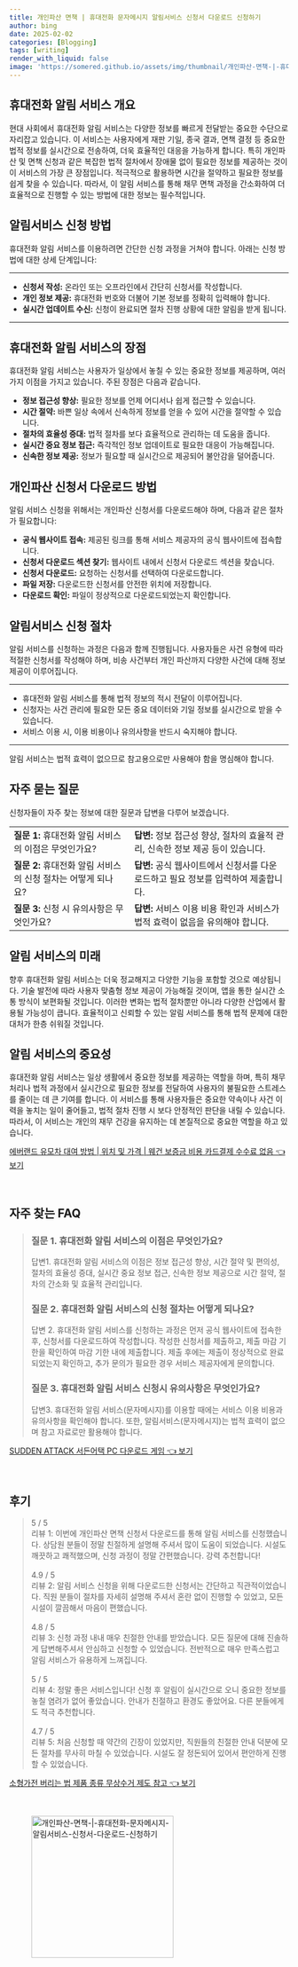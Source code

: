 ```yaml
---
title: 개인파산 면책 | 휴대전화 문자메시지 알림서비스 신청서 다운로드 신청하기
author: bing
date: 2025-02-02
categories: [Blogging]
tags: [writing]
render_with_liquid: false
image: 'https://somered.github.io/assets/img/thumbnail/개인파산-면책-|-휴대전화-문자메시지-알림서비스-신청서-다운로드-신청하기.webp'
---
```



<h2 id='휴대전화_알림_서비스_개요'>휴대전화 알림 서비스 개요</h2>

<p>현대 사회에서 휴대전화 알림 서비스는 다양한 정보를 빠르게 전달받는 중요한 수단으로 자리잡고 있습니다. 이 서비스는 사용자에게 재판 기일, 종국 결과, 면책 결정 등 중요한 법적 정보를 실시간으로 전송하여, 더욱 효율적인 대응을 가능하게 합니다. 특히 개인파산 및 면책 신청과 같은 복잡한 법적 절차에서 장애물 없이 필요한 정보를 제공하는 것이 이 서비스의 가장 큰 장점입니다. 적극적으로 활용하면 시간을 절약하고 필요한 정보를 쉽게 찾을 수 있습니다. 따라서, 이 알림 서비스를 통해 채무 면책 과정을 간소화하여 더 효율적으로 진행할 수 있는 방법에 대한 정보는 필수적입니다.</p>

<h2 id='알림서비스_신청방법'>알림서비스 신청 방법</h2>

<p>휴대전화 알림 서비스를 이용하려면 간단한 신청 과정을 거쳐야 합니다. 아래는 신청 방법에 대한 상세 단계입니다:</p>

<hr />

<ul>
    <li><b>신청서 작성:</b> 온라인 또는 오프라인에서 간단히 신청서를 작성합니다.</li>
    <li><b>개인 정보 제공:</b> 휴대전화 번호와 더불어 기본 정보를 정확히 입력해야 합니다.</li>
    <li><b>실시간 업데이트 수신:</b> 신청이 완료되면 절차 진행 상황에 대한 알림을 받게 됩니다.</li>
</ul>

<hr />

<h2 id='휴대전화_알림_서비스의_장점'>휴대전화 알림 서비스의 장점</h2>

<p>휴대전화 알림 서비스는 사용자가 일상에서 놓칠 수 있는 중요한 정보를 제공하며, 여러 가지 이점을 가지고 있습니다. 주된 장점은 다음과 같습니다.</p>

<ul>
    <li><b>정보 접근성 향상:</b> 필요한 정보를 언제 어디서나 쉽게 접근할 수 있습니다.</li>
    <li><b>시간 절약:</b> 바쁜 일상 속에서 신속하게 정보를 얻을 수 있어 시간을 절약할 수 있습니다.</li>
    <li><b>절차의 효율성 증대:</b> 법적 절차를 보다 효율적으로 관리하는 데 도움을 줍니다.</li>
    <li><b>실시간 중요 정보 접근:</b> 즉각적인 정보 업데이트로 필요한 대응이 가능해집니다.</li>
    <li><b>신속한 정보 제공:</b> 정보가 필요할 때 실시간으로 제공되어 불안감을 덜어줍니다.</li>
</ul>

<h2 id='개인파산_신청서_다운로드_방법'>개인파산 신청서 다운로드 방법</h2>

<p>알림 서비스 신청을 위해서는 개인파산 신청서를 다운로드해야 하며, 다음과 같은 절차가 필요합니다:</p>

<ul>
    <li><b>공식 웹사이트 접속:</b> 제공된 링크를 통해 서비스 제공자의 공식 웹사이트에 접속합니다.</li>
    <li><b>신청서 다운로드 섹션 찾기:</b> 웹사이트 내에서 신청서 다운로드 섹션을 찾습니다.</li>
    <li><b>신청서 다운로드:</b> 요청하는 신청서를 선택하여 다운로드합니다.</li>
    <li><b>파일 저장:</b> 다운로드한 신청서를 안전한 위치에 저장합니다.</li>
    <li><b>다운로드 확인:</b> 파일이 정상적으로 다운로드되었는지 확인합니다.</li>
</ul>

<h2 id='알림서비스_신청_절차'>알림서비스 신청 절차</h2>

<p>알림 서비스를 신청하는 과정은 다음과 함께 진행됩니다. 사용자들은 사건 유형에 따라 적절한 신청서를 작성해야 하며, 비송 사건부터 개인 파산까지 다양한 사건에 대해 정보 제공이 이루어집니다.</p>

<hr />

<ul>
    <li>휴대전화 알림 서비스를 통해 법적 정보의 적시 전달이 이루어집니다.</li>
    <li>신청자는 사건 관리에 필요한 모든 중요 데이터와 기일 정보를 실시간으로 받을 수 있습니다.</li>
    <li>서비스 이용 시, 이용 비용이나 유의사항을 반드시 숙지해야 합니다.</li>
</ul>

<hr />

<p>알림 서비스는 법적 효력이 없으므로 참고용으로만 사용해야 함을 명심해야 합니다.</p>

<h2 id='자주묻는질문'>자주 묻는 질문</h2>

<p>신청자들이 자주 찾는 정보에 대한 질문과 답변을 다루어 보겠습니다.</p>

<table>
    <tr>
        <td><b>질문 1:</b> 휴대전화 알림 서비스의 이점은 무엇인가요?</td>
        <td><b>답변:</b> 정보 접근성 향상, 절차의 효율적 관리, 신속한 정보 제공 등이 있습니다.</td>
    </tr>
    <tr>
        <td><b>질문 2:</b> 휴대전화 알림 서비스의 신청 절차는 어떻게 되나요?</td>
        <td><b>답변:</b> 공식 웹사이트에서 신청서를 다운로드하고 필요 정보를 입력하여 제출합니다.</td>
    </tr>
    <tr>
        <td><b>질문 3:</b> 신청 시 유의사항은 무엇인가요?</td>
        <td><b>답변:</b> 서비스 이용 비용 확인과 서비스가 법적 효력이 없음을 유의해야 합니다.</td>
    </tr>
</table>

<h2 id='알림서비스의_미래'>알림 서비스의 미래</h2>

<p>향후 휴대전화 알림 서비스는 더욱 정교해지고 다양한 기능을 포함할 것으로 예상됩니다. 기술 발전에 따라 사용자 맞춤형 정보 제공이 가능해질 것이며, 앱을 통한 실시간 소통 방식이 보편화될 것입니다. 이러한 변화는 법적 절차뿐만 아니라 다양한 산업에서 활용될 가능성이 큽니다. 효율적이고 신뢰할 수 있는 알림 서비스를 통해 법적 문제에 대한 대처가 한층 쉬워질 것입니다.</p>

<h2 id='알림서비스의_중요성'>알림 서비스의 중요성</h2>

<p>휴대전화 알림 서비스는 일상 생활에서 중요한 정보를 제공하는 역할을 하며, 특히 채무 처리나 법적 과정에서 실시간으로 필요한 정보를 전달하여 사용자의 불필요한 스트레스를 줄이는 데 큰 기여를 합니다. 이 서비스를 통해 사용자들은 중요한 약속이나 사건 이력을 놓치는 일이 줄어들고, 법적 절차 진행 시 보다 안정적인 판단을 내릴 수 있습니다. 따라서, 이 서비스는 개인의 재무 건강을 유지하는 데 본질적으로 중요한 역할을 하고 있습니다.</p>


<p><a class="click-button" title="에버랜드 유모차 대여 방법 | 위치 및 가격 | 웨건 보증금 비용 카드결제 수수료 없음" href="https://somered.github.io/posts/%EC%97%90%EB%B2%84%EB%9E%9C%EB%93%9C-%EC%9C%A0%EB%AA%A8%EC%B0%A8-%EB%8C%80%EC%97%AC-%EB%B0%A9%EB%B2%95-%EC%9C%84%EC%B9%98-%EB%B0%8F-%EA%B0%80%EA%B2%A9-%EC%9B%A8%EA%B1%B4-%EB%B3%B4%EC%A6%9D%EA%B8%88-%EB%B9%84%EC%9A%A9-%EC%B9%B4%EB%93%9C%EA%B2%B0%EC%A0%9C-%EC%88%98%EC%88%98%EB%A3%8C-%EC%97%86%EC%9D%8C/" rel="dofollow">에버랜드 유모차 대여 방법 | 위치 및 가격 | 웨건 보증금 비용 카드결제 수수료 없음 👈 보기</a></p><br>
<h2 id='자주_찾는_FAQ'>자주 찾는 FAQ</h2>
<div itemscope="" itemtype="https://schema.org/FAQPage">
<blockquote>
<div itemscope="" itemprop="mainEntity" itemtype="https://schema.org/Question">
<h3 itemprop="name">질문 1. 휴대전화 알림 서비스의 이점은 무엇인가요?</h3>
<div itemscope="" itemprop="acceptedAnswer" itemtype="https://schema.org/Answer">
<span itemprop="text">
<p>답변1. 휴대전화 알림 서비스의 이점은 정보 접근성 향상, 시간 절약 및 편의성, 절차의 효율성 증대, 실시간 중요 정보 접근, 신속한 정보 제공으로 시간 절약, 절차의 간소화 및 효율적 관리입니다.</p>
</span>
</div>
</div>
<div itemscope="" itemprop="mainEntity" itemtype="https://schema.org/Question">
<h3 itemprop="name">질문 2. 휴대전화 알림 서비스의 신청 절차는 어떻게 되나요?</h3>
<div itemscope="" itemprop="acceptedAnswer" itemtype="https://schema.org/Answer">
<span itemprop="text">
<p>답변 2. 휴대전화 알림 서비스를 신청하는 과정은 먼저 공식 웹사이트에 접속한 후, 신청서를 다운로드하여 작성합니다. 작성한 신청서를 제출하고, 제출 마감 기한을 확인하여 마감 기한 내에 제출합니다. 제출 후에는 제출이 정상적으로 완료되었는지 확인하고, 추가 문의가 필요한 경우 서비스 제공자에게 문의합니다.</p>
</span>
</div>
</div>
<div itemscope="" itemprop="mainEntity" itemtype="https://schema.org/Question">
<h3 itemprop="name">질문 3. 휴대전화 알림 서비스 신청시 유의사항은 무엇인가요?</h3>
<div itemscope="" itemprop="acceptedAnswer" itemtype="https://schema.org/Answer">
<span itemprop="text">
<p>답변3. 휴대전화 알림 서비스(문자메시지)를 이용할 때에는 서비스 이용 비용과 유의사항을 확인해야 합니다. 또한, 알림서비스(문자메시지)는 법적 효력이 없으며 참고 자료로만 활용해야 합니다.</p>
</span>
</div>
</div>
</blockquote>
</div>
<p><a class="click-button" title="SUDDEN ATTACK 서든어택 PC 다운로드 게임" href="https://somered.github.io/posts/SUDDEN-ATTACK-%EC%84%9C%EB%93%A0%EC%96%B4%ED%83%9D-PC-%EB%8B%A4%EC%9A%B4%EB%A1%9C%EB%93%9C-%EA%B2%8C%EC%9E%84/" rel="dofollow">SUDDEN ATTACK 서든어택 PC 다운로드 게임 👈 보기</a></p><br>
<h2 id='후기'>후기</h2>
<div itemscope itemtype="https://schema.org/Product">
  <blockquote>
  <div itemprop="review" itemscope itemtype="https://schema.org/Review">
      <div itemprop="reviewRating" itemscope itemtype="https://schema.org/Rating"> <span itemprop="ratingValue">5</span> / <span itemprop="bestRating">5</span> </div>
      <span itemprop="reviewBody">리뷰 1: 이번에 개인파산 면책 신청서 다운로드를 통해 알림 서비스를 신청했습니다. 상담원 분들이 정말 친절하게 설명해 주셔서 많이 도움이 되었습니다. 시설도 깨끗하고 쾌적했으며, 신청 과정이 정말 간편했습니다. 강력 추천합니다!</span>
  </div>
  <br>
  <div itemprop="review" itemscope itemtype="https://schema.org/Review">
      <div itemprop="reviewRating" itemscope itemtype="https://schema.org/Rating"> <span itemprop="ratingValue">4.9</span> / <span itemprop="bestRating">5</span> </div>
      <span itemprop="reviewBody">리뷰 2: 알림 서비스 신청을 위해 다운로드한 신청서는 간단하고 직관적이었습니다. 직원 분들이 절차를 자세히 설명해 주셔서 혼란 없이 진행할 수 있었고, 모든 시설이 깔끔해서 마음이 편했습니다.</span>
  </div>
  <br>
  <div itemprop="review" itemscope itemtype="https://schema.org/Review">
      <div itemprop="reviewRating" itemscope itemtype="https://schema.org/Rating"> <span itemprop="ratingValue">4.8</span> / <span itemprop="bestRating">5</span> </div>
      <span itemprop="reviewBody">리뷰 3: 신청 과정 내내 매우 친절한 안내를 받았습니다. 모든 질문에 대해 진솔하게 답변해주셔서 안심하고 신청할 수 있었습니다. 전반적으로 매우 만족스럽고 알림 서비스가 유용하게 느껴집니다.</span>
  </div>
  <br>
  <div itemprop="review" itemscope itemtype="https://schema.org/Review">
      <div itemprop="reviewRating" itemscope itemtype="https://schema.org/Rating"> <span itemprop="ratingValue">5</span> / <span itemprop="bestRating">5</span> </div>
      <span itemprop="reviewBody">리뷰 4: 정말 좋은 서비스입니다! 신청 후 알림이 실시간으로 오니 중요한 정보를 놓칠 염려가 없어 좋았습니다. 안내가 친절하고 환경도 좋았어요. 다른 분들에게도 적극 추천합니다.</span>
  </div>
  <br>
  <div itemprop="review" itemscope itemtype="https://schema.org/Review">
      <div itemprop="reviewRating" itemscope itemtype="https://schema.org/Rating"> <span itemprop="ratingValue">4.7</span> / <span itemprop="bestRating">5</span> </div>
      <span itemprop="reviewBody">리뷰 5: 처음 신청할 때 약간의 긴장이 있었지만, 직원들의 친절한 안내 덕분에 모든 절차를 무사히 마칠 수 있었습니다. 시설도 잘 정돈되어 있어서 편안하게 진행할 수 있었습니다.</span>
  </div>
  </blockquote>
</div>
<p><a class="click-button" title="소형가전 버리는 법 제품 종류 무상수거 제도 참고" href="https://somered.github.io/posts/%EC%86%8C%ED%98%95%EA%B0%80%EC%A0%84-%EB%B2%84%EB%A6%AC%EB%8A%94-%EB%B2%95-%EC%A0%9C%ED%92%88-%EC%A2%85%EB%A5%98-%EB%AC%B4%EC%83%81%EC%88%98%EA%B1%B0-%EC%A0%9C%EB%8F%84-%EC%B0%B8%EA%B3%A0/" rel="dofollow">소형가전 버리는 법 제품 종류 무상수거 제도 참고 👈 보기</a></p><br>
<figure class="image"><img src="https://somered.github.io/assets/img/thumbnail/개인파산-면책-|-휴대전화-문자메시지-알림서비스-신청서-다운로드-신청하기.webp" alt="개인파산-면책-|-휴대전화-문자메시지-알림서비스-신청서-다운로드-신청하기" width="256" height="256"></figure>